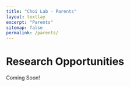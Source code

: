 ```yaml
---
title: "Choi Lab - Parents"
layout: textlay
excerpt: "Parents"
sitemap: false
permalink: /parents/
---
```


# Research Opportunities

Coming Soon!
